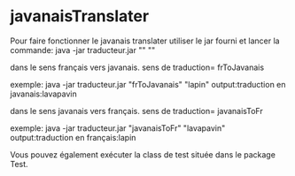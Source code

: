 # javanaisTranslater


Pour faire fonctionner le javanais translater utiliser le jar fourni et lancer la commande:
java -jar traducteur.jar "<sens de traduction>" "<chaine a traduire>"

dans le sens français vers javanais.
sens de traduction= frToJavanais

exemple:
java -jar traducteur.jar "frToJavanais" "lapin"
output:traduction en javanais:lavapavin

dans le sens javanais vers français.
sens de traduction= javanaisToFr

exemple:
java -jar traducteur.jar "javanaisToFr" "lavapavin"
output:traduction en français:lapin

Vous pouvez également exécuter la class de test située dans le package Test.


